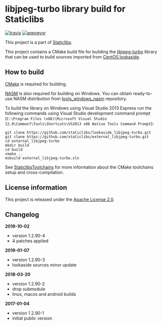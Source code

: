 libjpeg-turbo library build for Staticlibs
==========================================

[![travis](https://travis-ci.org/staticlibs/external_libjpeg-turbo.svg?branch=master)](https://travis-ci.org/staticlibs/external_libjpeg-turbo)
[![appveyor](https://ci.appveyor.com/api/projects/status/github/staticlibs/external_libjpeg-turbo?svg=true)](https://ci.appveyor.com/project/staticlibs/external-libjpeg-turbo)

This project is a part of [Staticlibs](http://staticlibs.net/).

This project contains a CMake build file for building the [libjpeg-turbo](http://libjpeg-turbo.virtualgl.org/) library that
can be used to build sources imported from [CentOS lookaside](https://github.com/staticlibs/lookaside_libjpeg-turbo.git).

How to build
------------

[CMake](http://cmake.org/) is required for building.

[NASM](http://nasm.us/) is also required for building on Windows.
You can obtain ready-to-use NASM distribution from 
[tools_windows_nasm](https://github.com/staticlibs/tools_windows_nasm) repository.

To build the library on Windows using Visual Studio 2013 Express run the following commands using
Visual Studio development command prompt 
(`C:\Program Files (x86)\Microsoft Visual Studio 12.0\Common7\Tools\Shortcuts\VS2013 x86 Native Tools Command Prompt`):

    git clone https://github.com/staticlibs/lookaside_libjpeg-turbo.git
    git clone https://github.com/staticlibs/external_libjpeg-turbo.git
    cd external_libjpeg-turbo
    mkdir build
    cd build
    cmake ..
    msbuild external_libjpeg-turbo.sln

See [StaticlibsToolchains](https://github.com/staticlibs/wiki/wiki/StaticlibsToolchains) for 
more information about the CMake toolchains setup and cross-compilation.

License information
-------------------

This project is released under the [Apache License 2.0](http://www.apache.org/licenses/LICENSE-2.0).

Changelog
---------

**2019-10-02**

 * version 1.2.90-4
 * 4 patches applied

**2019-01-07**

 * version 1.2.90-3
 * lookaside sources minor update

**2018-03-20**

 * version 1.2.90-2
 * drop submodule
 * linux, macos and android builds

**2017-01-04**

 * version 1.2.90-1
 * initial public version
